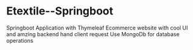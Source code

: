 # Etextile--Springboot
Springboot Application with Thymeleaf  Ecommerce website with cool UI and amzing backend hand client request Use MongoDb for database operations
